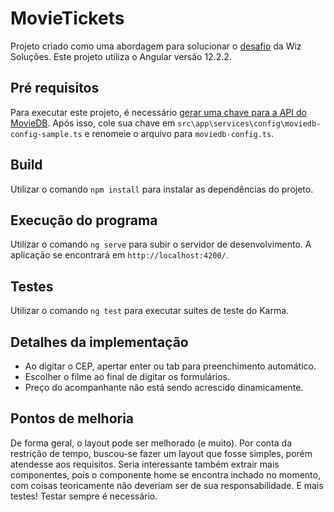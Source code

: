 # MovieTickets

Projeto criado como uma abordagem para solucionar o [desafio](https://github.com/wizsolucoes/front-testes/blob/master/Case-tecnico-Frot-end-I-e-2.md) da Wiz Soluções. Este projeto utiliza o Angular versão 12.2.2.

## Pré requisitos

Para executar este projeto, é necessário [gerar uma chave para a API do MovieDB](https://developers.themoviedb.org/3/getting-started/introduction). Após isso, cole sua chave em `src\app\services\config\moviedb-config-sample.ts` e renomeie o arquivo para `moviedb-config.ts`.
## Build

Utilizar o comando `npm install` para instalar as dependências do projeto.

## Execução do programa

Utilizar o comando `ng serve` para subir o servidor de desenvolvimento. A aplicação se encontrará em `http://localhost:4200/`.

## Testes

Utilizar o comando `ng test` para executar suítes de teste do Karma.

## Detalhes da implementação

- Ao digitar o CEP, apertar enter ou tab para preenchimento automático. 
- Escolher o filme ao final de digitar os formulários.
- Preço do acompanhante não está sendo acrescido dinamicamente.

## Pontos de melhoria

De forma geral, o layout pode ser melhorado (e muito). Por conta da restrição de tempo, buscou-se fazer um layout que fosse simples, porém atendesse aos requisitos. Seria interessante também extrair mais componentes, pois o componente home se encontra inchado no momento, com coisas teoricamente não deveriam ser de sua responsabilidade. E mais testes! Testar sempre é necessário.
